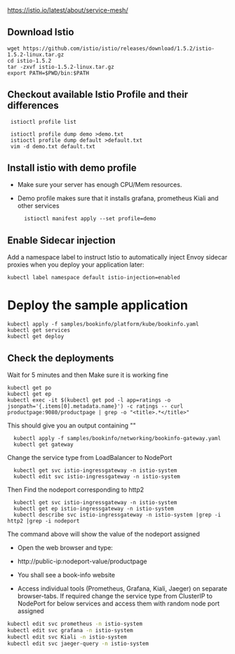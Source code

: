 https://istio.io/latest/about/service-mesh/

## Download Istio

    wget https://github.com/istio/istio/releases/download/1.5.2/istio-1.5.2-linux.tar.gz
    cd istio-1.5.2
    tar -zxvf istio-1.5.2-linux.tar.gz
    export PATH=$PWD/bin:$PATH


## Checkout available Istio Profile and their differences
   
     istioctl profile list
   
     istioctl profile dump demo >demo.txt
     istioctl profile dump default >default.txt
     vim -d demo.txt default.txt

## Install istio with demo profile 
- Make sure your server has enough CPU/Mem resources.
- Demo profile makes sure that it installs grafana, prometheus Kiali and other services

        istioctl manifest apply --set profile=demo
     
## Enable Sidecar injection

Add a namespace label to instruct Istio to automatically inject Envoy sidecar proxies when you deploy your application later:

    kubectl label namespace default istio-injection=enabled

# Deploy the sample application 

    kubectl apply -f samples/bookinfo/platform/kube/bookinfo.yaml
    kubectl get services
    kubectl get deploy
    
## Check the deployments 

Wait for 5 minutes and then Make sure it is working fine 

    kubectl get po
    kubectl get ep    
    kubectl exec -it $(kubectl get pod -l app=ratings -o jsonpath='{.items[0].metadata.name}') -c ratings -- curl productpage:9080/productpage | grep -o "<title>.*</title>"
    
This should give you an output containing "<title>Simple Bookstore App</title>"

      kubectl apply -f samples/bookinfo/networking/bookinfo-gateway.yaml
      kubectl get gateway
      
Change the service type from LoadBalancer to NodePort
      
      kubectl get svc istio-ingressgateway -n istio-system
      kubectl edit svc istio-ingressgateway -n istio-system
     
Then Find the nodeport corresponding to http2 
     
      kubectl get svc istio-ingressgateway -n istio-system
      kubectl get ep istio-ingressgateway -n istio-system
      kubectl describe svc istio-ingressgateway -n istio-system |grep -i http2 |grep -i nodeport
      
The command above will show the value of the nodeport assigned  

 - Open the web browser and type: 
 
 - http://public-ip:nodeport-value/productpage 
    
 - You shall see a book-info website 
 
 - Access individual tools (Prometheus, Grafana, Kiali, Jaeger) on separate browser-tabs. If required change the service type from ClusterIP to NodePort for below services and access them with random node port assigned
```sh
kubectl edit svc prometheus -n istio-system
kubectl edit svc grafana -n istio-system
kubectl edit svc Kiali -n istio-system
kubectl edit svc jaeger-query -n istio-system
```
